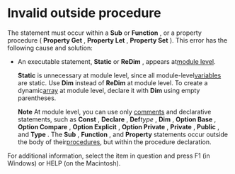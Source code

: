 
# Invalid outside procedure

The statement must occur within a  **Sub** or **Function** , or a property procedure ( **Property Get** , **Property Let** , **Property Set** ). This error has the following cause and solution:



- An executable statement,  **Static** or **ReDim** , appears at[module level](b8bdf64f-5920-1ae9-16d0-b26d09524a30.md).
    
     **Static** is unnecessary at module level, since all module-level[variables](b8bdf64f-5920-1ae9-16d0-b26d09524a30.md) are static. Use **Dim** instead of **ReDim** at module level. To create a dynamic[array](b8bdf64f-5920-1ae9-16d0-b26d09524a30.md) at module level, declare it with **Dim** using empty parentheses.
    
     **Note**  At module level, you can use only [comments](b8bdf64f-5920-1ae9-16d0-b26d09524a30.md) and declarative statements, such as **Const** , **Declare** , **Def**_type_ , **Dim** , **Option Base** , **Option Compare** , **Option Explicit** , **Option Private** , **Private** , **Public** , and **Type** . The **Sub** , **Function** , and **Property** statements occur outside the body of their[procedures](b8bdf64f-5920-1ae9-16d0-b26d09524a30.md), but within the procedure declaration.

For additional information, select the item in question and press F1 (in Windows) or HELP (on the Macintosh).
